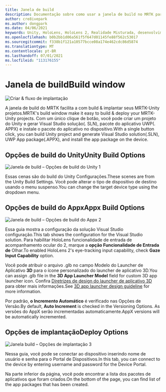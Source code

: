 ```yaml
---
title: Janela de build
description: Documentação sobre como usar a janela de build no MRTK para Unity.
author: cre8ivepark
ms.author: dongpark
ms.date: 04/06/2021
keywords: Unity, HoloLens, HoloLens 2, Realidade Misturada, desenvolvimento, MRTK, build, janela de build, ferramentas
ms.openlocfilehash: b0b2bb1d06a561f5f647d01145fe88f562c53017
ms.sourcegitcommit: f338b1f121a10577bcce08a174e462cdc86d5874
ms.translationtype: MT
ms.contentlocale: pt-BR
ms.lasthandoff: 07/01/2021
ms.locfileid: "113176155"
---
```

# <a name="build-window"></a><span data-ttu-id="b68b4-104">Janela de build</span><span class="sxs-lookup"><span data-stu-id="b68b4-104">Build window</span></span>
![Criar & fluxo de implantação](images/MRTK_BuildWindow0.png)

<span data-ttu-id="b68b4-106">A janela de build do MRTK facilita a com build & implantar seus MRTK-Unity projetos.</span><span class="sxs-lookup"><span data-stu-id="b68b4-106">MRTK's build window make it easy to build & deploy your MRTK-Unity projects.</span></span> <span data-ttu-id="b68b4-107">Com um único clique de botão, você pode criar um projeto do Unity e gerar Visual Studio solução(. SLN), pacote do aplicativo UWP(. APPX) e instale o pacote do aplicativo no dispositivo.</span><span class="sxs-lookup"><span data-stu-id="b68b4-107">With a single button click, you can build Unity project and generate Visual Studio solution(.SLN), UWP App package(.APPX), and install the app package on the device.</span></span> 


## <a name="unity-build-options"></a><span data-ttu-id="b68b4-108">Opções de build do Unity</span><span class="sxs-lookup"><span data-stu-id="b68b4-108">Unity Build Options</span></span>
![Janela de build – Opções de build do Unity 1](images/MRTK_BuildWindow1.png)

<span data-ttu-id="b68b4-110">Essas cenas são do build do Unity Configurações.</span><span class="sxs-lookup"><span data-stu-id="b68b4-110">These scenes are from the Unity Build Settings.</span></span> <span data-ttu-id="b68b4-111">Você pode alterar o tipo de dispositivo de destino usando o menu suspenso.</span><span class="sxs-lookup"><span data-stu-id="b68b4-111">You can change the target device type using the dropdown menu.</span></span>

## <a name="appx-build-options"></a><span data-ttu-id="b68b4-112">Opções de build do Appx</span><span class="sxs-lookup"><span data-stu-id="b68b4-112">Appx Build Options</span></span>
![Janela de build – Opções de build do Appx 2](images/MRTK_BuildWindow2.png)

<span data-ttu-id="b68b4-114">Essa guia mostra a configuração da solução Visual Studio configuração.</span><span class="sxs-lookup"><span data-stu-id="b68b4-114">This tab shows the configuration for the Visual Studio solution.</span></span> <span data-ttu-id="b68b4-115">Para habilitar HoloLens funcionalidade de entrada de acompanhamento ocular do 2, marque a **opção Funcionalidade de Entrada de** Olhar.</span><span class="sxs-lookup"><span data-stu-id="b68b4-115">To enabled HoloLens 2's eye-tracking input capability, check **Gaze Input Capability** option.</span></span> 

<span data-ttu-id="b68b4-116">Você pode atribuir o arquivo .glb no campo Modelo do Launcher de Aplicativo **3D** para o ícone personalizado do launcher de aplicativo 3D.</span><span class="sxs-lookup"><span data-stu-id="b68b4-116">You can assign .glb file in the **3D App Launcher Model** field for custom 3D app launcher icon.</span></span> <span data-ttu-id="b68b4-117">Confira [Diretrizes de design do launcher de aplicativo 3D](/windows/mixed-reality/distribute/3d-app-launcher-design-guidance) para obter mais informações.</span><span class="sxs-lookup"><span data-stu-id="b68b4-117">See [3D app launcher design guideline](/windows/mixed-reality/distribute/3d-app-launcher-design-guidance) for more information.</span></span>

<span data-ttu-id="b68b4-118">Por padrão, **o Incremento Automático** é verificado nas Opções de Versão.</span><span class="sxs-lookup"><span data-stu-id="b68b4-118">By default, **Auto Increment** is checked in the Versioning Options.</span></span> <span data-ttu-id="b68b4-119">As versões do AppX serão incrementadas automaticamente.</span><span class="sxs-lookup"><span data-stu-id="b68b4-119">AppX versions will be automatically incremented.</span></span>


## <a name="deploy-options"></a><span data-ttu-id="b68b4-120">Opções de implantação</span><span class="sxs-lookup"><span data-stu-id="b68b4-120">Deploy Options</span></span>
![Janela build – Opções de implantação 3](images/MRTK_BuildWindow3.png)

<span data-ttu-id="b68b4-122">Nessa guia, você pode se conectar ao dispositivo inserindo nome de usuário e senha para o Portal de Dispositivos.</span><span class="sxs-lookup"><span data-stu-id="b68b4-122">In this tab, you can connect to the device by entering username and password for the Device Portal.</span></span> 

<span data-ttu-id="b68b4-123">Na parte inferior da página, você pode encontrar a lista dos pacotes de aplicativos que foram criados.</span><span class="sxs-lookup"><span data-stu-id="b68b4-123">On the bottom of the page, you can find list of the app packages that has been created.</span></span> 

